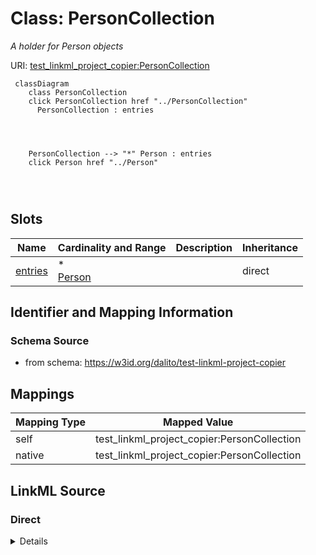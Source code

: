 

# Class: PersonCollection


_A holder for Person objects_





URI: [test_linkml_project_copier:PersonCollection](https://w3id.org/dalito/test-linkml-project-copier/PersonCollection)






```mermaid
 classDiagram
    class PersonCollection
    click PersonCollection href "../PersonCollection"
      PersonCollection : entries
        
          
    
    
    PersonCollection --> "*" Person : entries
    click Person href "../Person"

        
      
```




<!-- no inheritance hierarchy -->


## Slots

| Name | Cardinality and Range | Description | Inheritance |
| ---  | --- | --- | --- |
| [entries](entries.md) | * <br/> [Person](Person.md) |  | direct |









## Identifier and Mapping Information







### Schema Source


* from schema: https://w3id.org/dalito/test-linkml-project-copier




## Mappings

| Mapping Type | Mapped Value |
| ---  | ---  |
| self | test_linkml_project_copier:PersonCollection |
| native | test_linkml_project_copier:PersonCollection |







## LinkML Source

<!-- TODO: investigate https://stackoverflow.com/questions/37606292/how-to-create-tabbed-code-blocks-in-mkdocs-or-sphinx -->

### Direct

<details>
```yaml
name: PersonCollection
description: A holder for Person objects
from_schema: https://w3id.org/dalito/test-linkml-project-copier
attributes:
  entries:
    name: entries
    from_schema: https://w3id.org/dalito/test-linkml-project-copier
    rank: 1000
    domain_of:
    - PersonCollection
    range: Person
    multivalued: true
    inlined: true
tree_root: true

```
</details>

### Induced

<details>
```yaml
name: PersonCollection
description: A holder for Person objects
from_schema: https://w3id.org/dalito/test-linkml-project-copier
attributes:
  entries:
    name: entries
    from_schema: https://w3id.org/dalito/test-linkml-project-copier
    rank: 1000
    alias: entries
    owner: PersonCollection
    domain_of:
    - PersonCollection
    range: Person
    multivalued: true
    inlined: true
tree_root: true

```
</details>